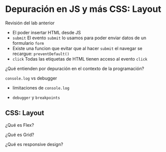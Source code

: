 # Depuración en JS y más CSS: Layout

Revisión del lab anterior

- El poder insertar HTML desde JS
- `submit` El evento `submit` lo usamos para poder enviar datos de un formulario `form`
- Existe una funcion que evitar que al hacer `submit` el navegar se recargue: `preventDefault()`
- `click` Todas las etiquetas de HTML tienen acceso al evento `click`

¿Qué entienden por depuración en el contexto de la programación?

`console.log` vs debugger

- limitaciones de `console.log`

- `debugger` y `breakpoints`

## CSS: Layout

¿Qué es Flex?

¿Qué es Grid?

¿Qué es responsive design?
